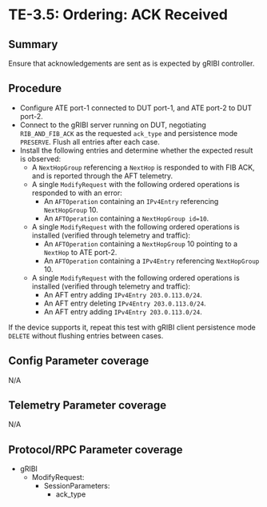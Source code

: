 # TE-3.5: Ordering: ACK Received

## Summary

Ensure that acknowledgements are sent as is expected by gRIBI controller.

## Procedure

*   Configure ATE port-1 connected to DUT port-1, and ATE port-2 to DUT port-2.
*   Connect to the gRIBI server running on DUT, negotiating `RIB_AND_FIB_ACK` as
    the requested `ack_type` and persistence mode `PRESERVE`. Flush all entries
    after each case.
*   Install the following entries and determine whether the expected result is
    observed:
    *   A `NextHopGroup` referencing a `NextHop` is responded to with FIB ACK,
        and is reported through the AFT telemetry.
    *   A single `ModifyRequest` with the following ordered operations is
        responded to with an error:
        *   An `AFTOperation` containing an `IPv4Entry` referencing
            `NextHopGroup` 10.
        *   An `AFTOperation` containing a `NextHopGroup id=10`.
    *   A single `ModifyRequest` with the following ordered operations is
        installed (verified through telemetry and traffic):
        *   An `AFTOperation` containing a `NextHopGroup` 10 pointing to a
            `NextHop` to ATE port-2.
        *   An `AFTOperation` containing a `IPv4Entry` referencing
            `NextHopGroup` 10.
    *   A single `ModifyRequest` with the following ordered operations is
        installed (verified through telemetry and traffic):
        *   An AFT entry adding `IPv4Entry 203.0.113.0/24`.
        *   An AFT entry deleting `IPv4Entry 203.0.113.0/24`.
        *   An AFT entry adding `IPv4Entry 203.0.113.0/24`.

If the device supports it, repeat this test with gRIBI client persistence mode
`DELETE` without flushing entries between cases.

## Config Parameter coverage

N/A

## Telemetry Parameter coverage

N/A

## Protocol/RPC Parameter coverage

*   gRIBI
    *   ModifyRequest:
        *   SessionParameters:
            *   ack_type
